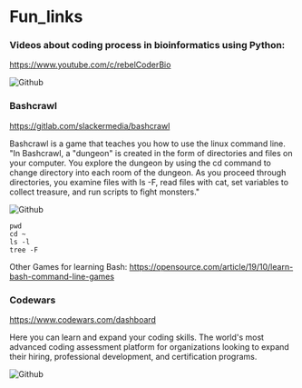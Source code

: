 # Fun_links

### Videos about coding process in bioinformatics using Python:

https://www.youtube.com/c/rebelCoderBio

![Github](https://miro.medium.com/max/1400/1*4TqPxia8Ih7vlqZOYYeLDA.png)



### Bashcrawl

https://gitlab.com/slackermedia/bashcrawl

Bashcrawl is a game that teaches you how to use the linux command line.
"In Bashcrawl, a "dungeon" is created in the form of directories and files on your computer. You explore the dungeon by using the cd command to change directory into each room of the dungeon. As you proceed through directories, you examine files with ls -F, read files with cat, set variables to collect treasure, and run scripts to fight monsters."

![Github](https://opensource.com/sites/default/files/images/education/screenshot_from_2019-09-28_10-49-49.png)

```Shell
pwd
cd ~
ls -l   
tree -F
```

 Other Games for learning Bash: https://opensource.com/article/19/10/learn-bash-command-line-games

### Codewars 

https://www.codewars.com/dashboard

Here you can learn and expand your coding skills.
The world's most advanced coding assessment platform for organizations looking to expand their hiring, professional development, and certification programs. 

![Github](https://miro.medium.com/max/1400/1*9HeK12odwRVhRzMj2vdaJA.jpeg)

